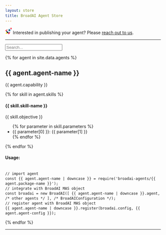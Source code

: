 ```yaml
---
layout: store
title: BroadAI Agent Store
---
```


<img src="./assets/images/icon-rocket.png" style="height:1.5em;padding:0;margin:0;"> Interested in publishing your agent? Please [reach out to us](mailto:broad.agents.ai@gmail.com?subject=Re%20publishing%20our%20BroadAI%20Agent).

---

<div class="container">
  <input type="text" id="searchBox" placeholder="Search...">
</div>

{% for agent in site.data.agents %}
<!-- {% for agent in site.agents %} -->

<div class="container">
  <div class="card" id="{{ agent.agent-name | downcase }}">
    <h2>{{ agent.agent-name }}</h2>
    <p>{{ agent.capability }}</p>
    <div>
      {% for skill in agent.skills %}
        <div class="sub-category">
          <h4>{{ skill.skill-name }}</h4>
          <p>{{ skill.objective }}</p>
          <ul>
            {% for parameter in skill.parameters %}
              <li>{{ parameter[0] }}: {{ parameter[1] }}</li>
            {% endfor %}
          </ul>
        </div>
      {% endfor %}
      <h4>Usage:</h4>
<pre><code class="language-javascript">
// import agent
const {{ agent.agent-name | downcase }} = require('broadai-agents/{{ agent.package-name }}');
// integrate with BroadAI MAS object
const broadai = new BroadAI([ {{ agent.agent-name | downcase }}.agent, /* other agents */ ], /* BroadAIConfiguration */);
// register agent with BroadAI MAS object
{{ agent.agent-name | downcase }}.register(broadai.config, {{ agent.agent-config }});
</code></pre>
    </div>
  </div>
</div>

{% endfor %}

---